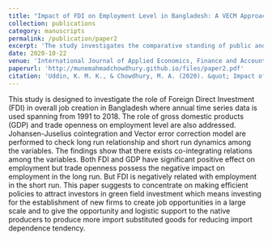 ```yaml
---
title: "Impact of FDI on Employment Level in Bangladesh: A VECM Approach"
collection: publications
category: manuscripts
permalink: /publication/paper2
excerpt: 'The study investigates the comparative standing of public and private universities in Bangladesh with respect to selected determinants of higher education quality. Employing an explanatory-quantitative research design and drawing exclusively on secondary data, the analysis encompasses the entire population of universities in the country. The findings demonstrate that, across the majority of determinants considered, private universities exhibit more favorable outcomes relative to their public counterparts, thereby underscoring significant implications for quality assurance and policy formulation in Bangladesh’s higher education sector.'
date: 2020-10-22
venue: 'International Journal of Applied Economics, Finance and Accounting'
paperurl: 'http://munemahmadchowdhury.github.io/files/paper2.pdf'
citation: 'Uddin, K. M. K., & Chowdhury, M. A. (2020). &quot; Impact of FDI on Employment Level in Bangladesh: A VECM Approach.&quot; <i>International Journal of Applied Economics, Finance and Accounting</i>. 8(1), 30-37.'
---
```


This study is designed to investigate the role of Foreign Direct Investment (FDI) in overall job creation in Bangladesh where annual time series data is used spanning from 1991 to 2018. The role of gross domestic products (GDP) and trade openness on employment level are also addressed. Johansen-Juselius cointegration and Vector error correction model are performed to check long run relationship and short run dynamics among the variables. The findings show that there exists co-integrating relations among the variables. Both FDI and GDP have significant positive effect on employment but trade openness possess the negative impact on employment in the long run. But FDI is negatively related with employment in the short run. This paper suggests to concentrate on making efficient policies to attract investors in green field investment which means investing for the establishment of new firms to create job opportunities in a large scale and to give the opportunity and logistic support to the native producers to produce more import substituted goods for reducing import dependence tendency. 
